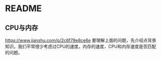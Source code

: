 # README
## CPU与内存
https://www.jianshu.com/p/2c6f79e8ce6e
要理解上面的问题，先介绍点背景知识。我们平常很少考虑过CPU的速度，内存的速度，CPU和内存速度是否匹配的问题。

